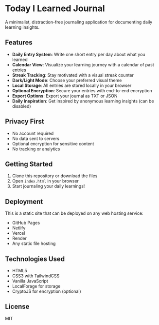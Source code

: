 # Today I Learned Journal

A minimalist, distraction-free journaling application for documenting daily learning insights.

## Features

- **Daily Entry System**: Write one short entry per day about what you learned
- **Calendar View**: Visualize your learning journey with a calendar of past entries
- **Streak Tracking**: Stay motivated with a visual streak counter
- **Dark/Light Mode**: Choose your preferred visual theme
- **Local Storage**: All entries are stored locally in your browser
- **Optional Encryption**: Secure your entries with end-to-end encryption
- **Export Options**: Export your journal as TXT or JSON
- **Daily Inspiration**: Get inspired by anonymous learning insights (can be disabled)

## Privacy First

- No account required
- No data sent to servers
- Optional encryption for sensitive content
- No tracking or analytics

## Getting Started

1. Clone this repository or download the files
2. Open `index.html` in your browser
3. Start journaling your daily learnings!

## Deployment

This is a static site that can be deployed on any web hosting service:

- GitHub Pages
- Netlify
- Vercel
- Render
- Any static file hosting

## Technologies Used

- HTML5
- CSS3 with TailwindCSS
- Vanilla JavaScript
- LocalForage for storage
- CryptoJS for encryption (optional)

## License

MIT
